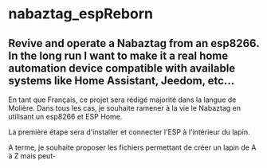 # nabaztag_espReborn
Revive and operate a Nabaztag from an esp8266. In the long run I want to make it a real home automation device compatible with available systems like Home Assistant, Jeedom, etc...
--------
En tant que Français, ce projet sera rédigé majorité dans la langue de Molière.
Dans tous les cas, je souhaite ramener à la vie le Nabaztag en utilisant un esp8266 et ESP Home.

La première étape sera d'installer et connecter l'ESP à l'intérieur du lapin.

A terme, je souhaite proposer les fichiers permettant de créer un lapin de A à Z mais peut-
